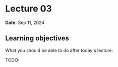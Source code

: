 # Lecture 03

**Date:** Sep 11, 2024

## Learning objectives

What you should be able to do after today's lecture:

TODO:
